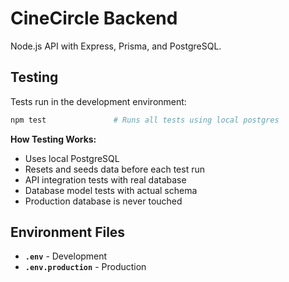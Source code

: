 # CineCircle Backend

Node.js API with Express, Prisma, and PostgreSQL.

## Testing

Tests run in the development environment:

```bash
npm test               # Runs all tests using local postgres
```

**How Testing Works:**

- Uses local PostgreSQL
- Resets and seeds data before each test run
- API integration tests with real database
- Database model tests with actual schema
- Production database is never touched

## Environment Files

- **`.env`** - Development
- **`.env.production`** - Production
